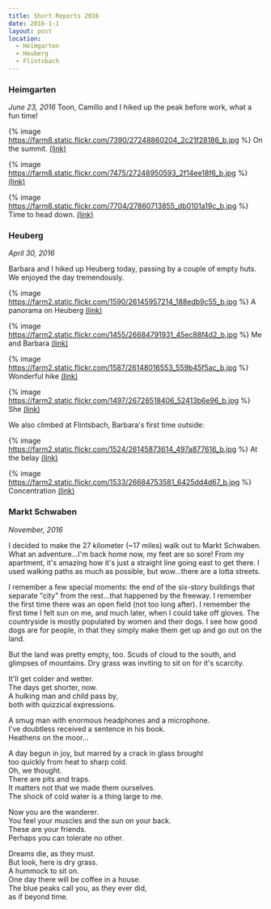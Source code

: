 ```yaml
---
title: Short Reports 2016
date: 2016-1-1
layout: post
location: 
  - Heimgarten
  - Heuberg
  - Flintsbach
---
```


### Heimgarten
_June 23, 2016_
Toon, Camillo and I hiked up the peak before work, what a fun time!

{% image https://farm8.static.flickr.com/7390/27248860204_2c21f28186_b.jpg %}
On the summit.
<a href='https://www.flickr.com/photos/55338612@N00/27248860204'>(link)</a>



{% image https://farm8.static.flickr.com/7475/27248950593_2f14ee18f6_b.jpg %}
<a href='https://www.flickr.com/photos/55338612@N00/27248950593'>(link)</a>



{% image https://farm8.static.flickr.com/7704/27860713855_db0101a19c_b.jpg %}
Time to head down.
<a href='https://www.flickr.com/photos/55338612@N00/27860713855'>(link)</a>


### Heuberg
_April 30, 2016_

Barbara and I hiked up Heuberg today, passing by a couple of empty huts.
We enjoyed the day tremendously.

{% image https://farm2.static.flickr.com/1590/26145957214_188edb9c55_b.jpg %}
A panorama on Heuberg
<a href='https://www.flickr.com/photos/55338612@N00/26145957214'>(link)</a>



{% image https://farm2.static.flickr.com/1455/26684791931_45ec88f4d2_b.jpg %}
Me and Barbara
<a href='https://www.flickr.com/photos/55338612@N00/26684791931'>(link)</a>



{% image https://farm2.static.flickr.com/1587/26148016553_559b45f5ac_b.jpg %}
Wonderful hike
<a href='https://www.flickr.com/photos/55338612@N00/26148016553'>(link)</a>



{% image https://farm2.static.flickr.com/1497/26726518406_52413b6e96_b.jpg %}
She
<a href='https://www.flickr.com/photos/55338612@N00/26726518406'>(link)</a>

We also climbed at Flintsbach, Barbara's first time outside:

{% image https://farm2.static.flickr.com/1524/26145873614_497a877616_b.jpg %}
At the belay
<a href='https://www.flickr.com/photos/55338612@N00/26145873614'>(link)</a>


{% image https://farm2.static.flickr.com/1533/26684753581_6425dd4d67_b.jpg %}
Concentration
<a href='https://www.flickr.com/photos/55338612@N00/26684753581'>(link)</a>


### Markt Schwaben
_November, 2016_

I decided to make the 27 kilometer (~17 miles) walk out to Markt Schwaben.
What an adventure...I'm back home now, my feet are so sore! From my apartment,
it's amazing how it's just a straight line going east to get there. I used
walking paths as much as possible, but wow...there are a lotta streets.

I remember a few special moments: the end of the six-story buildings that
separate "city" from the rest...that happened by the freeway. I remember the
first time there was an open field (not too long after). I remember the
first time I felt sun on me, and much later, when I could take off gloves.
The countryside is mostly populated by women and their dogs. I see how good
dogs are for people, in that they simply make them get up and go out on the
land.

But the land was pretty empty, too. Scuds of cloud to the south, and glimpses
of mountains. Dry grass was inviting to sit on for it's scarcity.

It'll get colder and wetter.  
The days get shorter, now.  
A hulking man and child pass by,  
both with quizzical expressions.  
  
A smug man with enormous headphones and a microphone.  
I've doubtless received a sentence in his book.  
Heathens on the moor...  
  
A day begun in joy, but marred by a crack in glass brought  
too quickly from heat to sharp cold.  
Oh, we thought.  
There are pits and traps.  
It matters not that we made them ourselves.  
The shock of cold water is a thing large to me.  
  
Now you are the wanderer.  
You feel your muscles and the sun on your back.  
These are your friends.  
Perhaps you can tolerate no other.  
  
Dreams die, as they must.  
But look, here is dry grass.  
A hummock to sit on.  
One day there will be coffee in a house.  
The blue peaks call you, as they ever did,  
as if beyond time.  

